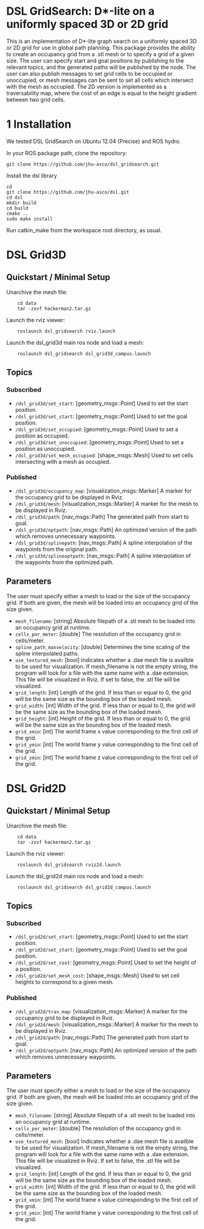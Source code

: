 # DSL GridSearch: D*-lite on a uniformly spaced 3D or 2D grid

This is an implementation of D*-lite graph search on a uniformly spaced 3D or 2D grid for use in global path planning.  This package provides the ability to create an occupancy grid from a .stl mesh or to specify a grid of a given size.  The user can specify start and goal positions by publishing to the relevant topics, and the generated paths will be published by the node.  The user can also publish messages to set grid cells to be occupied or unoccupied, or mesh messages can be sent to set all cells which intersect with the mesh as occupied.  The 2D version is implemented as a traversability map, where the cost of an edge is equal to the height gradient between two grid cells.

# 1 Installation
We tested DSL GridSearch on Ubuntu 12.04 (Precise) and ROS hydro.

In your ROS package path, clone the repository:

    git clone https://github.com/jhu-asco/dsl_gridsearch.git

Install the dsl library

    cd 
    git clone https://github.com/jhu-asco/dsl.git
    cd dsl
    mkdir build
    cd build
    cmake ..
    sudo make install

Run catkin_make from the workspace root directory, as usual.

# DSL Grid3D

## Quickstart / Minimal Setup

Unarchive the mesh file:

		cd data 
		tar -zxvf hackerman2.tar.gz

Launch the rviz viewer:

		roslaunch dsl_gridsearch rviz.launch

Launch the dsl_grid3d main ros node and load a mesh:

		roslaunch dsl_gridsearch dsl_grid3d_campus.launch

## Topics
### Subscribed
* `/dsl_grid3d/set_start`: [geometry_msgs::Point] Used to set the start position.
* `/dsl_grid3d/set_start`: [geometry_msgs::Point] Used to set the goal position.
* `/dsl_grid3d/set_occupied`: [geometry_msgs::Point] Used to set a position as occupied.
* `/dsl_grid3d/set_unoccupied`: [geometry_msgs::Point] Used to set a position as unoccupied.
* `/dsl_grid3d/set_mesh_occupied`: [shape_msgs::Mesh] Used to set cells intersecting with a mesh as occupied.

### Published 
* `/dsl_grid3d/occupancy_map`: [visualization_msgs::Marker] A marker for the occupancy grid to be displayed in Rviz.
* `/dsl_grid3d/mesh`: [visualization_msgs::Marker] A marker for the mesh to be displayed in Rviz.
* `/dsl_grid3d/path`: [nav_msgs::Path] The generated path from start to goal.
* `/dsl_grid3d/optpath`: [nav_msgs::Path] An optimized version of the path which removes unnecessary waypoints.
* `/dsl_grid3d/splinepath`: [nav_msgs::Path] A spline interpolation of the waypoints from the original path.
* `/dsl_grid3d/splineoptpath`: [nav_msgs::Path] A spline interpolation of the waypoints from the optimized path.


## Parameters
The user must specify either a mesh to load or the size of the occupancy grid.  If both are given, the mesh will be loaded into an occupancy grid of the size given.

* `mesh_filename`: [string] Absolute filepath of a .stl mesh to be loaded into an occupancy grid at runtime.
* `cells_per_meter`: [double] The resolution of the occupancy grid in cells/meter.
* `spline_path_maxvelocity`: [double] Determines the time scaling of the spline interpolated paths.
* `use_textured_mesh`: [bool] Indicates whether a .dae mesh file is availble to be used for visualization.  If mesh_filename is not the empty string, the program will look for a file with the same name with a .dae extension.  This file will be visualized in Rviz.  If set to false, the .stl file will be visualized. 
* `grid_length`: [int] Length of the grid. If less than or equal to 0, the grid will be the same size as the bounding box of the loaded mesh.
* `grid_width`: [int] Width of the grid. If less than or equal to 0, the grid will be the same size as the bounding box of the loaded mesh.
* `grid_height`: [int] Height of the grid. If less than or equal to 0, the grid will be the same size as the bounding box of the loaded mesh.
* `grid_xmin`: [int] The world frame x value corresponding to the first cell of the grid.
* `grid_ymin`: [int] The world frame y value corresponding to the first cell of the grid.
* `grid_zmin`: [int] The world frame z value corresponding to the first cell of the grid.

# DSL Grid2D

## Quickstart / Minimal Setup

Unarchive the mesh file:

		cd data 
		tar -zxvf hackerman2.tar.gz

Launch the rviz viewer:

		roslaunch dsl_gridsearch rviz2d.launch

Launch the dsl_grid2d main ros node and load a mesh:

		roslaunch dsl_gridsearch dsl_grid2d_campus.launch

## Topics
### Subscribed
* `/dsl_grid2d/set_start`: [geometry_msgs::Point] Used to set the start position.
* `/dsl_grid2d/set_start`: [geometry_msgs::Point] Used to set the goal position.
* `/dsl_grid2d/set_cost`: [geometry_msgs::Point] Used to set the height of a position.
* `/dsl_grid2d/set_mesh_cost`: [shape_msgs::Mesh] Used to set cell heights to correspond to a given mesh.

### Published 
* `/dsl_grid2d/trav_map`: [visualization_msgs::Marker] A marker for the occupancy grid to be displayed in Rviz.
* `/dsl_grid2d/mesh`: [visualization_msgs::Marker] A marker for the mesh to be displayed in Rviz.
* `/dsl_grid2d/path`: [nav_msgs::Path] The generated path from start to goal.
* `/dsl_grid2d/optpath`: [nav_msgs::Path] An optimized version of the path which removes unnecessary waypoints.


## Parameters
The user must specify either a mesh to load or the size of the occupancy grid.  If both are given, the mesh will be loaded into an occupancy grid of the size given.

* `mesh_filename`: [string] Absolute filepath of a .stl mesh to be loaded into an occupancy grid at runtime.
* `cells_per_meter`: [double] The resolution of the occupancy grid in cells/meter.
* `use_textured_mesh`: [bool] Indicates whether a .dae mesh file is availble to be used for visualization.  If mesh_filename is not the empty string, the program will look for a file with the same name with a .dae extension.  This file will be visualized in Rviz.  If set to false, the .stl file will be visualized. 
* `grid_length`: [int] Length of the grid. If less than or equal to 0, the grid will be the same size as the bounding box of the loaded mesh.
* `grid_width`: [int] Width of the grid. If less than or equal to 0, the grid will be the same size as the bounding box of the loaded mesh.
* `grid_xmin`: [int] The world frame x value corresponding to the first cell of the grid.
* `grid_ymin`: [int] The world frame y value corresponding to the first cell of the grid.

